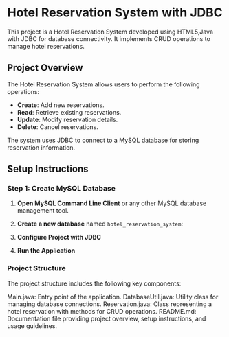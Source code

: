 # Hotel Reservation System with JDBC

This project is a Hotel Reservation System developed using HTML5,Java with JDBC for database connectivity. It implements CRUD  operations to manage hotel reservations.

## Project Overview

The Hotel Reservation System allows users to perform the following operations:
- **Create**: Add new reservations.
- **Read**: Retrieve existing reservations.
- **Update**: Modify reservation details.
- **Delete**: Cancel reservations.

The system uses JDBC to connect to a MySQL database for storing reservation information.

## Setup Instructions

### Step 1: Create MySQL Database

1. **Open MySQL Command Line Client** or any other MySQL database management tool.

2. **Create a new database** named `hotel_reservation_system`:
3. **Configure Project with JDBC**
4. **Run the Application**

### Project Structure
The project structure includes the following key components:

Main.java: Entry point of the application.
DatabaseUtil.java: Utility class for managing database connections.
Reservation.java: Class representing a hotel reservation with methods for CRUD operations.
README.md: Documentation file providing project overview, setup instructions, and usage guidelines.
